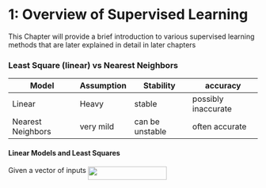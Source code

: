 
# 1: Overview of Supervised Learning
This Chapter will provide a brief introduction to various supervised learning methods that are later explained in detail in later chapters

### Least Square (linear) vs Nearest Neighbors

| Model             | Assumption | Stability       | accuracy            |
| ----------------- | ---------- | --------------- | ------------------- |
| Linear            | Heavy      | stable          | possibly inaccurate |
| Nearest Neighbors | very mild  | can be unstable | often accurate      |



#### Linear Models and Least Squares

Given a vector of inputs <img src="https://rawgit.com/in	git@github.com:ml-bootcamp/Statistical_learning/svgs/svgs/6219f02ca6a1382e0f5ee53d40991576.svg?invert_in_darkmode" align=middle width=158.787255pt height=27.65697pt/>
